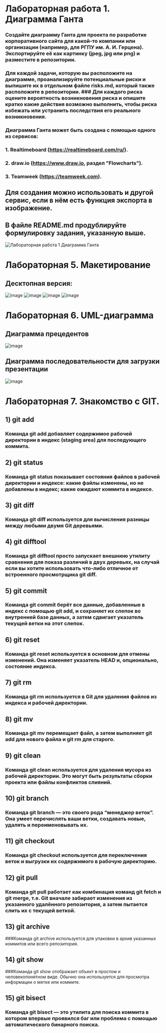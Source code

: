 # Лабораторная работа 1. Диаграмма Ганта

### Создайте диаграмму Ганта для проекта по разработке корпоративного сайта для какой-то компании или организации (например, для РГПУ им. А. И. Герцена). Экспортируйте её как картинку (jpeg, jpg или png) и разместите в репозитории. 

### Для каждой задачи, которую вы расположите на диаграмме, проанализируйте потенциальные риски и выпишите их в отдельном файле risks.md, который также расположите в репозитории. ### Для каждого риска оцените вероятность возникновения риска и опишите кратко какие действия возможно выполнить, чтобы риска избежать или устранить последствия его реального возникновения.

### Диаграмма Ганта может быть создана с помощью одного из сервисов: 
### 1. Realtimeboard (https://realtimeboard.com/ru/).
### 2. draw.io (https://www.draw.io, раздел "Flowcharts").
### 3. Teamweek (https://teamweek.com).

## Для создания можно использовать и другой сервис, если в нём есть функция экспорта в изображение.

## В файле README.md продублируйте формулировку задания, указанную выше.
![Лабораторная работа 1  Диаграмма Ганта](https://user-images.githubusercontent.com/60670214/154122567-543bfd87-27f9-4d63-959f-5c9ae5ee4bd5.png)

# Лабораторная 5. Макетирование
## Десктопная версия:
![image](https://user-images.githubusercontent.com/60670214/154807334-82ea5d45-2b58-4efc-80c8-e2f1d43c986d.png)
![image](https://user-images.githubusercontent.com/60670214/154807346-ec39a381-2b49-49d9-bba5-25ea050f580e.png)
![image](https://user-images.githubusercontent.com/60670214/154807363-0d37b281-501c-4d64-90f0-61b1a74c11c2.png)
![image](https://user-images.githubusercontent.com/60670214/154807469-d4c2a757-5885-47b7-bb49-75050c56287b.png)

# Лабораторная 6. UML-диаграмма
## Диаграмма прецедентов
![image](https://user-images.githubusercontent.com/60670214/154107398-4edd9cbf-e80a-4e6d-a0fe-62d1b4d8f8d2.png)

## Диаграмма последовательности для загрузки презентации
![image](https://user-images.githubusercontent.com/60670214/154109367-a1bb5d91-c75f-403a-a6f5-0745d536ea79.png)





# Лабораторная 7. Знакомство с GIT.
## 1) git add
### Команда git add добавляет содержимое рабочей директории в индекс (staging area) для последующего коммита.
## 2) git status
### Команда git status показывает состояния файлов в рабочей директории и индексе: какие файлы изменены, но не добавлены в индекс; какие ожидают коммита в индексе.
## 3) git diff
### Команда git diff используется для вычисления разницы между любыми двумя Git деревьями.
## 4) git difftool
### Команда git difftool просто запускает внешнюю утилиту сравнения для показа различий в двух деревьях, на случай если вы хотите использовать что-либо отличное от встроенного просмотрщика git diff.
## 5) git commit
### Команда git commit берёт все данные, добавленные в индекс с помощью git add, и сохраняет их слепок во внутренней базе данных, а затем сдвигает указатель текущей ветки на этот слепок.
## 6) git reset
### Команда git reset используется в основном для отмены изменений. Она изменяет указатель HEAD и, опционально, состояние индекса.
## 7) git rm
### Команда git rm используется в Git для удаления файлов из индекса и рабочей директории.
## 8) git mv
### Команда git mv перемещает файл, а затем выполняет git add для нового файла и git rm для старого.
## 9) git clean
### Команда git clean используется для удаления мусора из рабочей директории. Это могут быть результаты сборки проекта или файлы конфликтов слияний.
## 10) git branch
### Команда git branch — это своего рода “менеджер веток”. Она умеет перечислять ваши ветки, создавать новые, удалять и переименовывать их.
## 11) git checkout
### Команда git checkout используется для переключения веток и выгрузки их содержимого в рабочую директорию.
## 12) git pull
### Команда git pull работает как комбинация команд git fetch и git merge, т.е. Git вначале забирает изменения из указанного удалённого репозитория, а затем пытается слить их с текущей веткой.
## 13) git archive
###Команда git archive используется для упаковки в архив указанных коммитов или всего репозитория.
## 14) git show
###Команда git show отображает объект в простом и человекопонятном виде. Обычно она используется для просмотра информации о метке или коммите.
## 15) git bisect
### Команда git bisect — это утилита для поиска коммита в котором впервые проявился баг или проблема с помощью автоматического бинарного поиска.
